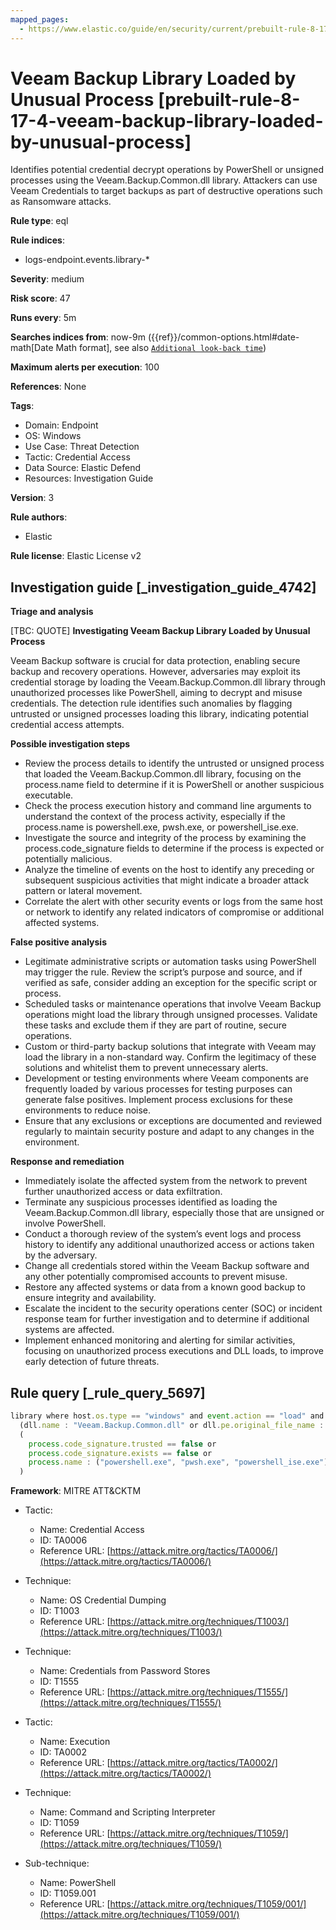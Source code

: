 ```yaml
---
mapped_pages:
  - https://www.elastic.co/guide/en/security/current/prebuilt-rule-8-17-4-veeam-backup-library-loaded-by-unusual-process.html
---
```


# Veeam Backup Library Loaded by Unusual Process [prebuilt-rule-8-17-4-veeam-backup-library-loaded-by-unusual-process]

Identifies potential credential decrypt operations by PowerShell or unsigned processes using the Veeam.Backup.Common.dll library. Attackers can use Veeam Credentials to target backups as part of destructive operations such as Ransomware attacks.

**Rule type**: eql

**Rule indices**:

* logs-endpoint.events.library-*

**Severity**: medium

**Risk score**: 47

**Runs every**: 5m

**Searches indices from**: now-9m ({{ref}}/common-options.html#date-math[Date Math format], see also [`Additional look-back time`](docs-content://solutions/security/detect-and-alert/create-detection-rule.md#rule-schedule))

**Maximum alerts per execution**: 100

**References**: None

**Tags**:

* Domain: Endpoint
* OS: Windows
* Use Case: Threat Detection
* Tactic: Credential Access
* Data Source: Elastic Defend
* Resources: Investigation Guide

**Version**: 3

**Rule authors**:

* Elastic

**Rule license**: Elastic License v2

## Investigation guide [_investigation_guide_4742]

**Triage and analysis**

[TBC: QUOTE]
**Investigating Veeam Backup Library Loaded by Unusual Process**

Veeam Backup software is crucial for data protection, enabling secure backup and recovery operations. However, adversaries may exploit its credential storage by loading the Veeam.Backup.Common.dll library through unauthorized processes like PowerShell, aiming to decrypt and misuse credentials. The detection rule identifies such anomalies by flagging untrusted or unsigned processes loading this library, indicating potential credential access attempts.

**Possible investigation steps**

* Review the process details to identify the untrusted or unsigned process that loaded the Veeam.Backup.Common.dll library, focusing on the process.name field to determine if it is PowerShell or another suspicious executable.
* Check the process execution history and command line arguments to understand the context of the process activity, especially if the process.name is powershell.exe, pwsh.exe, or powershell_ise.exe.
* Investigate the source and integrity of the process by examining the process.code_signature fields to determine if the process is expected or potentially malicious.
* Analyze the timeline of events on the host to identify any preceding or subsequent suspicious activities that might indicate a broader attack pattern or lateral movement.
* Correlate the alert with other security events or logs from the same host or network to identify any related indicators of compromise or additional affected systems.

**False positive analysis**

* Legitimate administrative scripts or automation tasks using PowerShell may trigger the rule. Review the script’s purpose and source, and if verified as safe, consider adding an exception for the specific script or process.
* Scheduled tasks or maintenance operations that involve Veeam Backup operations might load the library through unsigned processes. Validate these tasks and exclude them if they are part of routine, secure operations.
* Custom or third-party backup solutions that integrate with Veeam may load the library in a non-standard way. Confirm the legitimacy of these solutions and whitelist them to prevent unnecessary alerts.
* Development or testing environments where Veeam components are frequently loaded by various processes for testing purposes can generate false positives. Implement process exclusions for these environments to reduce noise.
* Ensure that any exclusions or exceptions are documented and reviewed regularly to maintain security posture and adapt to any changes in the environment.

**Response and remediation**

* Immediately isolate the affected system from the network to prevent further unauthorized access or data exfiltration.
* Terminate any suspicious processes identified as loading the Veeam.Backup.Common.dll library, especially those that are unsigned or involve PowerShell.
* Conduct a thorough review of the system’s event logs and process history to identify any additional unauthorized access or actions taken by the adversary.
* Change all credentials stored within the Veeam Backup software and any other potentially compromised accounts to prevent misuse.
* Restore any affected systems or data from a known good backup to ensure integrity and availability.
* Escalate the incident to the security operations center (SOC) or incident response team for further investigation and to determine if additional systems are affected.
* Implement enhanced monitoring and alerting for similar activities, focusing on unauthorized process executions and DLL loads, to improve early detection of future threats.


## Rule query [_rule_query_5697]

```js
library where host.os.type == "windows" and event.action == "load" and
  (dll.name : "Veeam.Backup.Common.dll" or dll.pe.original_file_name : "Veeam.Backup.Common.dll") and
  (
    process.code_signature.trusted == false or
    process.code_signature.exists == false or
    process.name : ("powershell.exe", "pwsh.exe", "powershell_ise.exe")
  )
```

**Framework**: MITRE ATT&CKTM

* Tactic:

    * Name: Credential Access
    * ID: TA0006
    * Reference URL: [https://attack.mitre.org/tactics/TA0006/](https://attack.mitre.org/tactics/TA0006/)

* Technique:

    * Name: OS Credential Dumping
    * ID: T1003
    * Reference URL: [https://attack.mitre.org/techniques/T1003/](https://attack.mitre.org/techniques/T1003/)

* Technique:

    * Name: Credentials from Password Stores
    * ID: T1555
    * Reference URL: [https://attack.mitre.org/techniques/T1555/](https://attack.mitre.org/techniques/T1555/)

* Tactic:

    * Name: Execution
    * ID: TA0002
    * Reference URL: [https://attack.mitre.org/tactics/TA0002/](https://attack.mitre.org/tactics/TA0002/)

* Technique:

    * Name: Command and Scripting Interpreter
    * ID: T1059
    * Reference URL: [https://attack.mitre.org/techniques/T1059/](https://attack.mitre.org/techniques/T1059/)

* Sub-technique:

    * Name: PowerShell
    * ID: T1059.001
    * Reference URL: [https://attack.mitre.org/techniques/T1059/001/](https://attack.mitre.org/techniques/T1059/001/)



